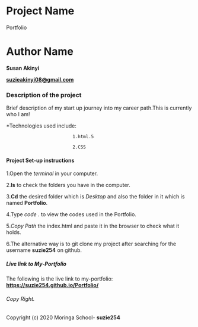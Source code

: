 # Project Name

 Portfolio

# Author Name

 **Susan Akinyi**

 **suzieakinyi08@gmail.com**

### Description of the project

 Brief description of my start up journey into my career path.This is currently who I am!

 *Technologies used include: 

                             1.html.5

                             2.CSS

#### Project Set-up instructions

 1.Open the *terminal* in your computer.

 2.**ls** to check the folders you have in the computer.

 3.**Cd** the desired folder which is *Desktop* and also the folder in it which is named **Portfolio**.

 4.Type *code .* to view the codes used in the Portfolio.

 5.*Copy Path* the index.html and paste it in the browser to check what it holds.

 6.The alternative way is to git clone my project after searching for the username **suzie254** on github.

##### Live link to My-Portfolio

 The following is the live link to my-portfolio:   **https://suzie254.github.io/Portfolio/**

###### Copy Right.

Copyright (c) 2020 Moringa School- **suzie254**
